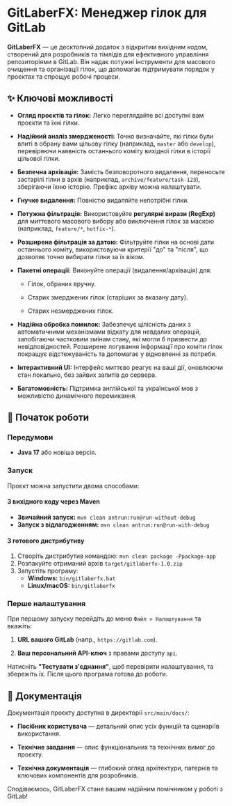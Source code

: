 # GitLaberFX: Менеджер гілок для GitLab

**GitLaberFX** — це десктопний додаток з відкритим вихідним кодом, створений для розробників та тімлідів для ефективного управління репозиторіями в GitLab. Він надає потужні інструменти для масового очищення та організації гілок, що допомагає підтримувати порядок у проєктах та спрощує робочі процеси.

## ✨ Ключові можливості

- **Огляд проєктів та гілок:** Легко переглядайте всі доступні вам проєкти та їхні гілки.

- **Надійний аналіз змердженості:** Точно визначайте, які гілки були влиті в обрану вами цільову гілку (наприклад, `master` або `develop`), перевіряючи наявність останнього коміту вихідної гілки в історії цільової гілки.

- **Безпечна архівація:** Замість безповоротного видалення, переносьте застарілі гілки в архів (наприклад, `archive/feature/task-123`), зберігаючи їхню історію. Префікс архіву можна налаштувати.

- **Гнучке видалення:** Повністю видаляйте непотрібні гілки.

- **Потужна фільтрація:** Використовуйте **регулярні вирази (RegExp)** для миттєвого масового вибору або виключення гілок за маскою (наприклад, `feature/*`, `hotfix-*`).

- **Розширена фільтрація за датою:** Фільтруйте гілки на основі дати останнього коміту, використовуючи критерії "до" та "після", що дозволяє точно вибирати гілки за їх віком.

- **Пакетні операції:** Виконуйте операції (видалення/архівація) для:

   - Гілок, обраних вручну.

   - Старих змерджених гілок (старіших за вказану дату).

   - Старих незмерджених гілок.

- **Надійна обробка помилок:** Забезпечує цілісність даних з автоматичними механізмами відкату для невдалих операцій, запобігаючи частковим змінам стану, які могли б призвести до невідповідностей. Розширене логування інформації про коміти гілок покращує відстежуваність та допомагає у відновленні за потреби.

- **Інтерактивний UI:** Інтерфейс миттєво реагує на ваші дії, оновлюючи стан локально, без зайвих запитів до сервера.

- **Багатомовність:** Підтримка англійської та української мов з можливістю динамічного перемикання.


## 🚀 Початок роботи

### Передумови

- **Java 17** або новіша версія.


### Запуск

Проєкт можна запустити двома способами:

#### З вихідного коду через Maven

- **Звичайний запуск:** `mvn clean antrun:run@run-without-debug`
- **Запуск з відлагодженням:** `mvn clean antrun:run@run-with-debug`

#### З готового дистрибутиву

1. Створіть дистрибутив командою: `mvn clean package -Ppackage-app`
2. Розпакуйте отриманий архів `target/gitlaberfx-1.0.zip`
3. Запустіть програму:
   - **Windows:** `bin/gitlaberfx.bat`
   - **Linux/macOS:** `bin/gitlaberfx`


### Перше налаштування

При першому запуску перейдіть до меню `Файл > Налаштування` та вкажіть:

1. **URL вашого GitLab** (напр., `https://gitlab.com`).

2. **Ваш персональний API-ключ** з правами доступу `api`.


Натисніть **"Тестувати з'єднання"**, щоб перевірити налаштування, та збережіть їх. Після цього програма готова до роботи.

## 📜 Документація

Документація проєкту доступна в директорії `src/main/docs/`:

- **Посібник користувача** — детальний опис усіх функцій та сценаріїв використання.

- **Технічне завдання** — опис функціональних та технічних вимог до проєкту.

- **Технічна документація** — глибокий огляд архітектури, патернів та ключових компонентів для розробників.


Сподіваємось, GitLaberFX стане вашим надійним помічником у роботі з GitLab!
